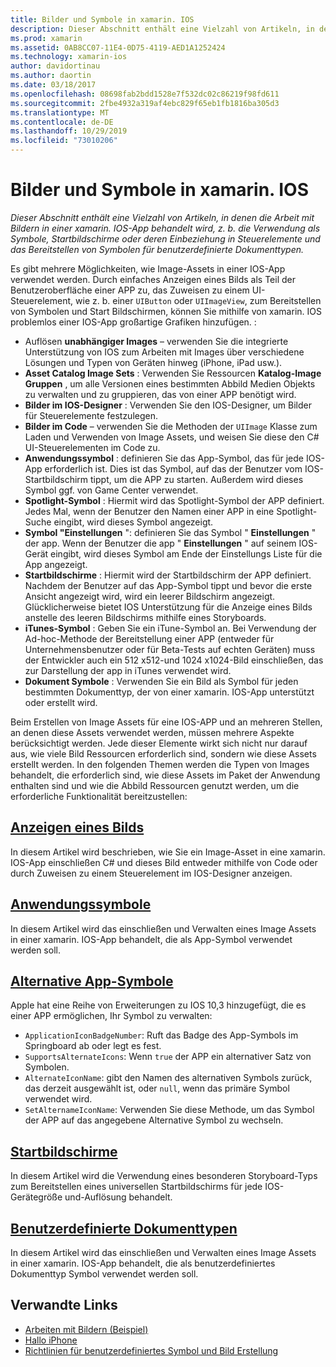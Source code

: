 ```yaml
---
title: Bilder und Symbole in xamarin. IOS
description: Dieser Abschnitt enthält eine Vielzahl von Artikeln, in denen die Arbeit mit Bildern in einer xamarin. IOS-App behandelt wird, z. b. die Verwendung als Symbole, Startbildschirme oder deren Einbeziehung in Steuerelemente und das Bereitstellen von Symbolen für benutzerdefinierte Dokumenttypen.
ms.prod: xamarin
ms.assetid: 0AB8CC07-11E4-0D75-4119-AED1A1252424
ms.technology: xamarin-ios
author: davidortinau
ms.author: daortin
ms.date: 03/18/2017
ms.openlocfilehash: 08698fab2bdd1528e7f532dc02c86219f98fd611
ms.sourcegitcommit: 2fbe4932a319af4ebc829f65eb1fb1816ba305d3
ms.translationtype: MT
ms.contentlocale: de-DE
ms.lasthandoff: 10/29/2019
ms.locfileid: "73010206"
---
```

# <a name="images-and-icons-in-xamarinios"></a>Bilder und Symbole in xamarin. IOS

_Dieser Abschnitt enthält eine Vielzahl von Artikeln, in denen die Arbeit mit Bildern in einer xamarin. IOS-App behandelt wird, z. b. die Verwendung als Symbole, Startbildschirme oder deren Einbeziehung in Steuerelemente und das Bereitstellen von Symbolen für benutzerdefinierte Dokumenttypen._

Es gibt mehrere Möglichkeiten, wie Image-Assets in einer IOS-App verwendet werden. Durch einfaches Anzeigen eines Bilds als Teil der Benutzeroberfläche einer APP zu, das Zuweisen zu einem UI-Steuerelement, wie z. b. einer `UIButton` oder `UIImageView`, zum Bereitstellen von Symbolen und Start Bildschirmen, können Sie mithilfe von xamarin. IOS problemlos einer IOS-App großartige Grafiken hinzufügen. : 

- Auflösen **unabhängiger Images** – verwenden Sie die integrierte Unterstützung von IOS zum Arbeiten mit Images über verschiedene Lösungen und Typen von Geräten hinweg (iPhone, iPad usw.).
- **Asset Catalog Image Sets** : Verwenden Sie Ressourcen **Katalog-Image Gruppen** , um alle Versionen eines bestimmten Abbild Medien Objekts zu verwalten und zu gruppieren, das von einer APP benötigt wird.
- **Bilder im IOS-Designer** : Verwenden Sie den IOS-Designer, um Bilder für Steuerelemente festzulegen.
- **Bilder im Code** – verwenden Sie die Methoden der `UIImage` Klasse zum Laden und Verwenden von Image Assets, und weisen Sie diese den C# UI-Steuerelementen im Code zu.
- **Anwendungssymbol** : definieren Sie das App-Symbol, das für jede IOS-App erforderlich ist. Dies ist das Symbol, auf das der Benutzer vom IOS-Startbildschirm tippt, um die APP zu starten. Außerdem wird dieses Symbol ggf. von Game Center verwendet.
- **Spotlight-Symbol** : Hiermit wird das Spotlight-Symbol der APP definiert. Jedes Mal, wenn der Benutzer den Namen einer APP in eine Spotlight-Suche eingibt, wird dieses Symbol angezeigt.
- **Symbol "Einstellungen** ": definieren Sie das Symbol " **Einstellungen** " der app. Wenn der Benutzer die app " **Einstellungen** " auf seinem IOS-Gerät eingibt, wird dieses Symbol am Ende der Einstellungs Liste für die App angezeigt. 
- **Startbildschirme** : Hiermit wird der Startbildschirm der APP definiert. Nachdem der Benutzer auf das App-Symbol tippt und bevor die erste Ansicht angezeigt wird, wird ein leerer Bildschirm angezeigt. Glücklicherweise bietet IOS Unterstützung für die Anzeige eines Bilds anstelle des leeren Bildschirms mithilfe eines Storyboards. 
- **iTunes-Symbol** : Geben Sie ein iTune-Symbol an. Bei Verwendung der Ad-hoc-Methode der Bereitstellung einer APP (entweder für Unternehmensbenutzer oder für Beta-Tests auf echten Geräten) muss der Entwickler auch ein 512 x512-und 1024 x1024-Bild einschließen, das zur Darstellung der app in iTunes verwendet wird.
- **Dokument Symbole** : Verwenden Sie ein Bild als Symbol für jeden bestimmten Dokumenttyp, der von einer xamarin. IOS-App unterstützt oder erstellt wird.

Beim Erstellen von Image Assets für eine IOS-APP und an mehreren Stellen, an denen diese Assets verwendet werden, müssen mehrere Aspekte berücksichtigt werden. Jede dieser Elemente wirkt sich nicht nur darauf aus, wie viele Bild Ressourcen erforderlich sind, sondern wie diese Assets erstellt werden. In den folgenden Themen werden die Typen von Images behandelt, die erforderlich sind, wie diese Assets im Paket der Anwendung enthalten sind und wie die Abbild Ressourcen genutzt werden, um die erforderliche Funktionalität bereitzustellen:

## <a name="displaying-an-imageiosapp-fundamentalsimages-iconsdisplaying-an-imagemd"></a>[Anzeigen eines Bilds](~/ios/app-fundamentals/images-icons/displaying-an-image.md)

In diesem Artikel wird beschrieben, wie Sie ein Image-Asset in eine xamarin. IOS-App einschließen C# und dieses Bild entweder mithilfe von Code oder durch Zuweisen zu einem Steuerelement im IOS-Designer anzeigen.

## <a name="application-iconsiosapp-fundamentalsimages-iconsapp-iconsmd"></a>[Anwendungssymbole](~/ios/app-fundamentals/images-icons/app-icons.md)

In diesem Artikel wird das einschließen und Verwalten eines Image Assets in einer xamarin. IOS-App behandelt, die als App-Symbol verwendet werden soll.

## <a name="alternate-app-iconsiosapp-fundamentalsimages-iconsalternate-app-iconsmd"></a>[Alternative App-Symbole](~/ios/app-fundamentals/images-icons/alternate-app-icons.md)

Apple hat eine Reihe von Erweiterungen zu IOS 10,3 hinzugefügt, die es einer APP ermöglichen, Ihr Symbol zu verwalten:

- `ApplicationIconBadgeNumber`: Ruft das Badge des App-Symbols im Springboard ab oder legt es fest.
- `SupportsAlternateIcons`: Wenn `true` der APP ein alternativer Satz von Symbolen.
- `AlternateIconName`: gibt den Namen des alternativen Symbols zurück, das derzeit ausgewählt ist, oder `null`, wenn das primäre Symbol verwendet wird.
- `SetAlternameIconName`: Verwenden Sie diese Methode, um das Symbol der APP auf das angegebene Alternative Symbol zu wechseln.

## <a name="launch-screensiosapp-fundamentalsimages-iconslaunch-screensmd"></a>[Startbildschirme](~/ios/app-fundamentals/images-icons/launch-screens.md)

In diesem Artikel wird die Verwendung eines besonderen Storyboard-Typs zum Bereitstellen eines universellen Startbildschirms für jede IOS-Gerätegröße und-Auflösung behandelt.

## <a name="custom-document-typesiosapp-fundamentalsimages-iconscustom-document-typesmd"></a>[Benutzerdefinierte Dokumenttypen](~/ios/app-fundamentals/images-icons/custom-document-types.md)

In diesem Artikel wird das einschließen und Verwalten eines Image Assets in einer xamarin. IOS-App behandelt, die als benutzerdefiniertes Dokumenttyp Symbol verwendet werden soll.

## <a name="related-links"></a>Verwandte Links

- [Arbeiten mit Bildern (Beispiel)](https://docs.microsoft.com/samples/xamarin/ios-samples/workingwithimages)
- [Hallo iPhone](~/ios/get-started/hello-ios/index.md)
- [Richtlinien für benutzerdefiniertes Symbol und Bild Erstellung](https://developer.apple.com/library/ios/#documentation/UserExperience/Conceptual/MobileHIG/IconsImages/IconsImages.html)
